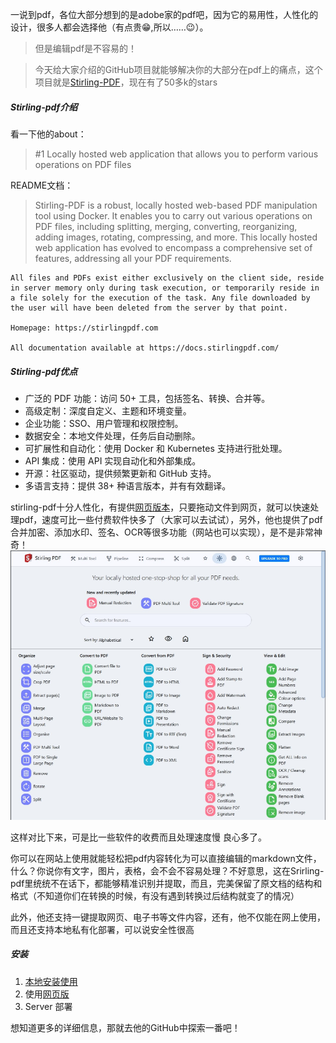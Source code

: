 一说到pdf，各位大部分想到的是adobe家的pdf吧，因为它的易用性，人性化的设计，很多人都会选择他（有点贵😁,所以……😉）。

> 但是编辑pdf是不容易的！

> 今天给大家介绍的GitHub项目就能够解决你的大部分在pdf上的痛点，这个项目就是[Stirling-PDF](https://github.com/Stirling-Tools/Stirling-PDF)，现在有了50多k的stars

##### Stirling-pdf介绍
看一下他的about：
> #1 Locally hosted web application that allows you to perform various operations on PDF files

README文档：
> Stirling-PDF is a robust, locally hosted web-based PDF manipulation tool using Docker. It enables you to carry out various operations on PDF files, including splitting, merging, converting, reorganizing, adding images, rotating, compressing, and more. This locally hosted web application has evolved to encompass a comprehensive set of features, addressing all your PDF requirements.

    All files and PDFs exist either exclusively on the client side, reside in server memory only during task execution, or temporarily reside in a file solely for the execution of the task. Any file downloaded by the user will have been deleted from the server by that point.

    Homepage: https://stirlingpdf.com

    All documentation available at https://docs.stirlingpdf.com/

##### Stirling-pdf优点
- 广泛的 PDF 功能：访问 50+ 工具，包括签名、转换、合并等。
- 高级定制：深度自定义、主题和环境变量。
- 企业功能：SSO、用户管理和权限控制。
- 数据安全：本地文件处理，任务后自动删除。
- 可扩展性和自动化：使用 Docker 和 Kubernetes 支持进行批处理。
- API 集成：使用 API 实现自动化和外部集成。
- 开源：社区驱动，提供频繁更新和 GitHub 支持。
- 多语言支持：提供 38+ 种语言版本，并有有效翻译。


stirling-pdf十分人性化，有提供[网页版本](https://www.stirlingpdf.com/)，只要拖动文件到网页，就可以快速处理pdf，速度可比一些付费软件快多了（大家可以去试试），另外，他也提供了pdf合并加密、添加水印、签名、OCR等很多功能（网站也可以实现），是不是非常神奇！
![img](../image/github_img/Stirling-pdf.png)

这样对比下来，可是比一些软件的收费而且处理速度慢 良心多了。

你可以在网站上使用就能轻松把pdf内容转化为可以直接编辑的markdown文件，什么？你说你有文字，图片，表格，会不会不容易处理？不好意思，这在Srirling-pdf里统统不在话下，都能够精准识别并提取，而且，完美保留了原文档的结构和格式（不知道你们在转换的时候，有没有遇到转换过后结构就变了的情况）

此外，他还支持一键提取网页、电子书等文件内容，还有，他不仅能在网上使用，而且还支持本地私有化部署，可以说安全性很高


##### 安装
1. [本地安装使用](https://github.com/Stirling-Tools/Stirling-PDF/releases/tag/v0.41.0)
2. 使用[网页版](https://www.stirlingpdf.com/)
3. Server 部署


想知道更多的详细信息，那就去他的GitHub中探索一番吧！